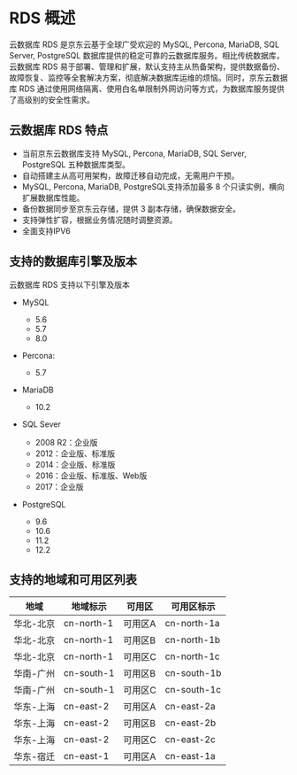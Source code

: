 # RDS 概述
云数据库 RDS 是京东云基于全球广受欢迎的 MySQL, Percona, MariaDB, SQL Server, PostgreSQL 数据库提供的稳定可靠的云数据库服务。相比传统数据库，云数据库 RDS 易于部署、管理和扩展，默认支持主从热备架构，提供数据备份、故障恢复、监控等全套解决方案，彻底解决数据库运维的烦恼。同时，京东云数据库 RDS 通过使用网络隔离、使用白名单限制外网访问等方式，为数据库服务提供了高级别的安全性需求。

## 云数据库 RDS 特点
* 当前京东云数据库支持 MySQL, Percona, MariaDB, SQL Server, PostgreSQL 五种数据库类型。
* 自动搭建主从高可用架构，故障迁移自动完成，无需用户干预。
* MySQL, Percona, MariaDB, PostgreSQL支持添加最多 8 个只读实例，横向扩展数据库性能。
* 备份数据同步至京东云存储，提供 3 副本存储，确保数据安全。
* 支持弹性扩容，根据业务情况随时调整资源。
* 全面支持IPV6

## 支持的数据库引擎及版本
云数据库 RDS 支持以下引擎及版本

- MySQL
    - 5.6
    - 5.7
    - 8.0
  
- Percona:
    - 5.7
  
- MariaDB
    - 10.2
  
- SQL Sever
    - 2008 R2：企业版
    - 2012：企业版、标准版
    - 2014：企业版、标准版
    - 2016：企业版、标准版、Web版
    - 2017：企业版

- PostgreSQL
    - 9.6
    - 10.6
    - 11.2
    - 12.2
## 支持的地域和可用区列表
|地域|地域标示|可用区|可用区标示|
|---|---|---|---|
|华北-北京|cn-north-1|可用区A|cn-north-1a|
|华北-北京|cn-north-1|可用区B|cn-north-1b|
|华北-北京|cn-north-1|可用区C|cn-north-1c|
|华南-广州|cn-south-1|可用区B|cn-south-1b|
|华南-广州|cn-south-1|可用区C|cn-south-1c|
|华东-上海|cn-east-2|可用区A|cn-east-2a|
|华东-上海|cn-east-2|可用区B|cn-east-2b|
|华东-上海|cn-east-2|可用区C|cn-east-2c|
|华东-宿迁|cn-east-1|可用区A|cn-east-1a|
